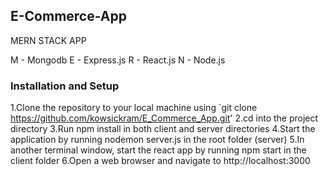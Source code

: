 ## E-Commerce-App

MERN STACK APP

M - Mongodb
E - Express.js
R - React.js
N - Node.js


### Installation and Setup
1.Clone the repository to your local machine using `git clone https://github.com/kowsickram/E_Commerce_App.git'
2.cd into the project directory
3.Run npm install in both client and server directories
4.Start the application by running nodemon server.js in the root folder (server)
5.In another terminal window, start the react app by running npm start in the client folder
6.Open a web browser and navigate to http://localhost:3000


